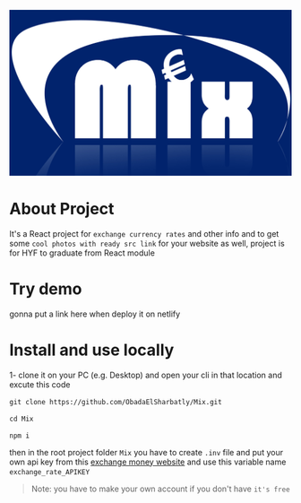 ![This is an image](./images/mix_logo.jpg)
# About Project
It's a React project for `exchange currency rates` and other info and to get some `cool photos with ready src link` for your website as well, project is for HYF to graduate from React module

# Try demo
  gonna put a link here when deploy it on netlify
  
# Install and use locally
1- clone it on your PC (e.g. Desktop) and open your cli in that location and excute this code
```
git clone https://github.com/ObadaElSharbatly/Mix.git
```
```
cd Mix
```
```
npm i
```
then in the root project folder `Mix` you have to create `.inv` file and put your own api key from this [exchange money website](https://www.exchangerate-api.com/)
and use this variable name `exchange_rate_APIKEY`
> Note: you have to make your own account if you don't have `it's free`

